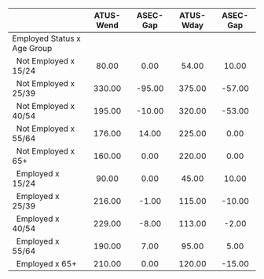 
|                      |    ATUS-Wend |     ASEC-Gap |    ATUS-Wday |     ASEC-Gap |
| -------------------- | :----------: | :----------: | :----------: | :----------: |
| Employed Status x Age Group |              |              |              |              |
| &nbsp;&nbsp;Not Employed x 15/24 |        80.00 |         0.00 |        54.00 |        10.00 |
| &nbsp;&nbsp;Not Employed x 25/39 |       330.00 |       -95.00 |       375.00 |       -57.00 |
| &nbsp;&nbsp;Not Employed x 40/54 |       195.00 |       -10.00 |       320.00 |       -53.00 |
| &nbsp;&nbsp;Not Employed x 55/64 |       176.00 |        14.00 |       225.00 |         0.00 |
| &nbsp;&nbsp;Not Employed x 65+ |       160.00 |         0.00 |       220.00 |         0.00 |
| &nbsp;&nbsp;Employed x 15/24 |        90.00 |         0.00 |        45.00 |        10.00 |
| &nbsp;&nbsp;Employed x 25/39 |       216.00 |        -1.00 |       115.00 |       -10.00 |
| &nbsp;&nbsp;Employed x 40/54 |       229.00 |        -8.00 |       113.00 |        -2.00 |
| &nbsp;&nbsp;Employed x 55/64 |       190.00 |         7.00 |        95.00 |         5.00 |
| &nbsp;&nbsp;Employed x 65+ |       210.00 |         0.00 |       120.00 |       -15.00 |

